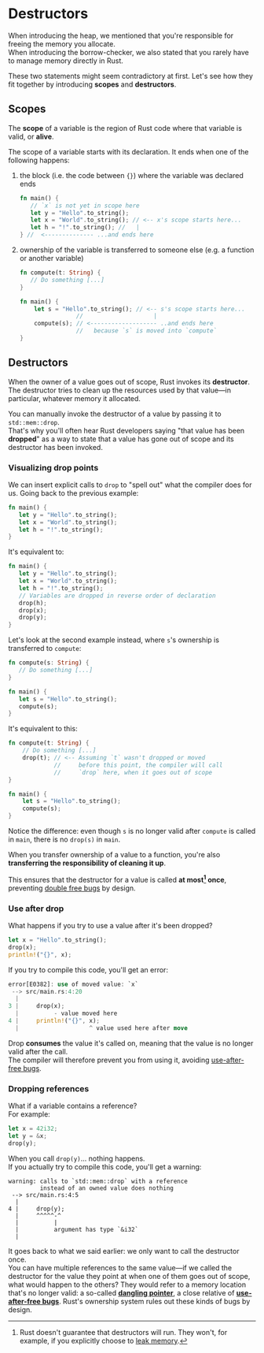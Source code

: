 # Destructors

When introducing the heap, we mentioned that you're responsible for freeing the memory you allocate.\
When introducing the borrow-checker, we also stated that you rarely have to manage memory directly in Rust.

These two statements might seem contradictory at first.
Let's see how they fit together by introducing **scopes** and **destructors**.

## Scopes

The **scope** of a variable is the region of Rust code where that variable is valid, or **alive**.

The scope of a variable starts with its declaration.
It ends when one of the following happens:

1. the block (i.e. the code between `{}`) where the variable was declared ends
   ```rust
   fn main() {
      // `x` is not yet in scope here
      let y = "Hello".to_string();
      let x = "World".to_string(); // <-- x's scope starts here...
      let h = "!".to_string(); //   |
   } //  <-------------- ...and ends here
   ```
2. ownership of the variable is transferred to someone else (e.g. a function or another variable)

   ```rust
   fn compute(t: String) {
      // Do something [...]
   }

   fn main() {
       let s = "Hello".to_string(); // <-- s's scope starts here...
                   //                    |
       compute(s); // <------------------- ..and ends here
                   //   because `s` is moved into `compute`
   }
   ```

## Destructors

When the owner of a value goes out of scope, Rust invokes its **destructor**.\
The destructor tries to clean up the resources used by that value—in particular, whatever memory it allocated.

You can manually invoke the destructor of a value by passing it to `std::mem::drop`.\
That's why you'll often hear Rust developers saying "that value has been **dropped**" as a way to state that a value
has gone out of scope and its destructor has been invoked.

### Visualizing drop points

We can insert explicit calls to `drop` to "spell out" what the compiler does for us. Going back to the previous example:

```rust
fn main() {
   let y = "Hello".to_string();
   let x = "World".to_string();
   let h = "!".to_string();
}
```

It's equivalent to:

```rust
fn main() {
   let y = "Hello".to_string();
   let x = "World".to_string();
   let h = "!".to_string();
   // Variables are dropped in reverse order of declaration
   drop(h);
   drop(x);
   drop(y);
}
```

Let's look at the second example instead, where `s`'s ownership is transferred to `compute`:

```rust
fn compute(s: String) {
   // Do something [...]
}

fn main() {
   let s = "Hello".to_string();
   compute(s);
}
```

It's equivalent to this:

```rust
fn compute(t: String) {
    // Do something [...]
    drop(t); // <-- Assuming `t` wasn't dropped or moved
             //     before this point, the compiler will call
             //     `drop` here, when it goes out of scope
}

fn main() {
    let s = "Hello".to_string();
    compute(s);
}
```

Notice the difference: even though `s` is no longer valid after `compute` is called in `main`, there is no `drop(s)`
in `main`.

When you transfer ownership of a value to a function, you're also **transferring the responsibility of cleaning it up**.

This ensures that the destructor for a value is called **at most[^leak] once**, preventing
[double free bugs](https://owasp.org/www-community/vulnerabilities/Doubly_freeing_memory) by design.

### Use after drop

What happens if you try to use a value after it's been dropped?

```rust
let x = "Hello".to_string();
drop(x);
println!("{}", x);
```

If you try to compile this code, you'll get an error:

```rust
error[E0382]: use of moved value: `x`
 --> src/main.rs:4:20
  |
3 |     drop(x);
  |          - value moved here
4 |     println!("{}", x);
  |                    ^ value used here after move
```

Drop **consumes** the value it's called on, meaning that the value is no longer valid after the call.\
The compiler will therefore prevent you from using it, avoiding [use-after-free bugs](https://owasp.org/www-community/vulnerabilities/Using_freed_memory).

### Dropping references

What if a variable contains a reference?\
For example:

```rust
let x = 42i32;
let y = &x;
drop(y);
```

When you call `drop(y)`... nothing happens.\
If you actually try to compile this code, you'll get a warning:

```text
warning: calls to `std::mem::drop` with a reference
         instead of an owned value does nothing
 --> src/main.rs:4:5
  |
4 |     drop(y);
  |     ^^^^^-^
  |          |
  |          argument has type `&i32`
  |
```

It goes back to what we said earlier: we only want to call the destructor once.\
You can have multiple references to the same value—if we called the destructor for the value they point at
when one of them goes out of scope, what would happen to the others?
They would refer to a memory location that's no longer valid: a so-called [**dangling pointer**](https://en.wikipedia.org/wiki/Dangling_pointer),
a close relative of [**use-after-free bugs**](https://owasp.org/www-community/vulnerabilities/Using_freed_memory).
Rust's ownership system rules out these kinds of bugs by design.

[^leak]:
    Rust doesn't guarantee that destructors will run. They won't, for example, if
    you explicitly choose to [leak memory](../07_threads/03_leak.md).
